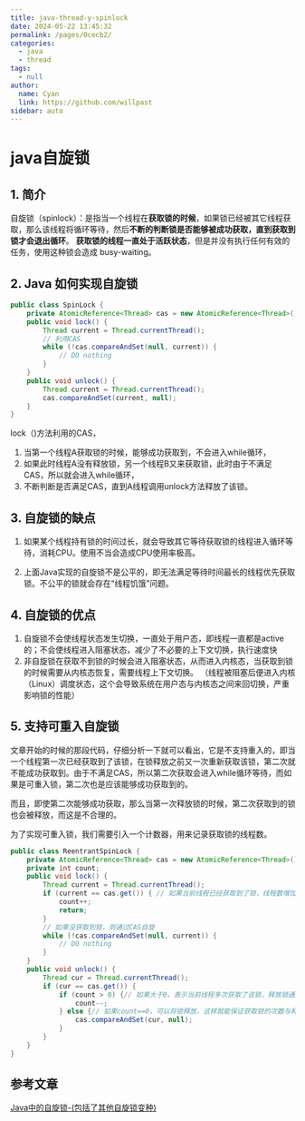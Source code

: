 ```yaml
---
title: java-thread-y-spinlock
date: 2024-05-22 13:45:32
permalink: /pages/0cecb2/
categories: 
  - java
  - thread
tags: 
  - null
author: 
  name: Cyan
  link: https://github.com/willpast
sidebar: auto
---
```

# java自旋锁

## 1. 简介

自旋锁（spinlock）：是指当一个线程在**获取锁的时候**，如果锁已经被其它线程获取，那么该线程将循环等待，然后**不断的判断锁是否能够被成功获取，直到获取到锁才会退出循环**。
**获取锁的线程一直处于活跃状态**，但是并没有执行任何有效的任务，使用这种锁会造成 busy-waiting。

## 2. Java 如何实现自旋锁

```java
public class SpinLock {
    private AtomicReference<Thread> cas = new AtomicReference<Thread>();
    public void lock() {
        Thread current = Thread.currentThread();
        // 利用CAS
        while (!cas.compareAndSet(null, current)) {
            // DO nothing
        }
    }
    public void unlock() {
        Thread current = Thread.currentThread();
        cas.compareAndSet(current, null);
    }
}
```

lock（)方法利用的CAS，

1. 当第一个线程A获取锁的时候，能够成功获取到，不会进入while循环，
2. 如果此时线程A没有释放锁，另一个线程B又来获取锁，此时由于不满足CAS，所以就会进入while循环，
3. 不断判断是否满足CAS，直到A线程调用unlock方法释放了该锁。

## 3. 自旋锁的缺点

1. 如果某个线程持有锁的时间过长，就会导致其它等待获取锁的线程进入循环等待，消耗CPU。使用不当会造成CPU使用率极高。 

2. 上面Java实现的自旋锁不是公平的，即无法满足等待时间最长的线程优先获取锁。不公平的锁就会存在“线程饥饿”问题。

## 4. 自旋锁的优点

1. 自旋锁不会使线程状态发生切换，一直处于用户态，即线程一直都是active的；不会使线程进入阻塞状态，减少了不必要的上下文切换，执行速度快
2. 非自旋锁在获取不到锁的时候会进入阻塞状态，从而进入内核态，当获取到锁的时候需要从内核态恢复，需要线程上下文切换。 （线程被阻塞后便进入内核（Linux）调度状态，这个会导致系统在用户态与内核态之间来回切换，严重影响锁的性能）

## 5. 支持可重入自旋锁

文章开始的时候的那段代码，仔细分析一下就可以看出，它是不支持重入的，即当一个线程第一次已经获取到了该锁，在锁释放之前又一次重新获取该锁，第二次就不能成功获取到。由于不满足CAS，所以第二次获取会进入while循环等待，而如果是可重入锁，第二次也是应该能够成功获取到的。 

而且，即使第二次能够成功获取，那么当第一次释放锁的时候，第二次获取到的锁也会被释放，而这是不合理的。

为了实现可重入锁，我们需要引入一个计数器，用来记录获取锁的线程数。

```java
public class ReentrantSpinLock {
    private AtomicReference<Thread> cas = new AtomicReference<Thread>();
    private int count;
    public void lock() {
        Thread current = Thread.currentThread();
        if (current == cas.get()) { // 如果当前线程已经获取到了锁，线程数增加一，然后返回
            count++;
            return;
        }
        // 如果没获取到锁，则通过CAS自旋
        while (!cas.compareAndSet(null, current)) {
            // DO nothing
        }
    }
    public void unlock() {
        Thread cur = Thread.currentThread();
        if (cur == cas.get()) {
            if (count > 0) {// 如果大于0，表示当前线程多次获取了该锁，释放锁通过count减一来模拟
                count--;
            } else {// 如果count==0，可以将锁释放，这样就能保证获取锁的次数与释放锁的次数是一致的了。
                cas.compareAndSet(cur, null);
            }
        }
    }
}
```

## 参考文章

[Java中的自旋锁-(包括了其他自旋锁变种)](https://blog.csdn.net/fuyuwei2015/article/details/83387536)